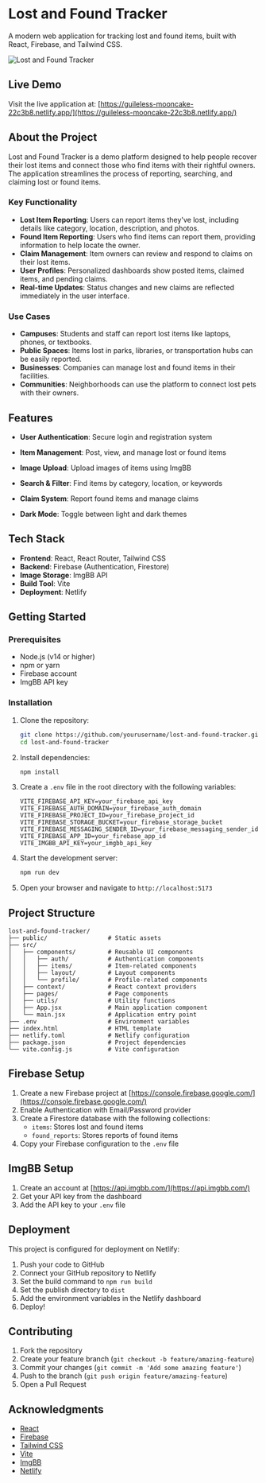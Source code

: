 # Lost and Found Tracker

A modern web application for tracking lost and found items, built with React, Firebase, and Tailwind CSS.

![Lost and Found Tracker](https://via.placeholder.com/800x400?text=Lost+and+Found+Tracker)

## Live Demo

Visit the live application at: [https://guileless-mooncake-22c3b8.netlify.app/](https://guileless-mooncake-22c3b8.netlify.app/)

## About the Project

Lost and Found Tracker is a demo platform designed to help people recover their lost items and connect those who find items with their rightful owners. The application streamlines the process of reporting, searching, and claiming lost or found items.

### Key Functionality

- **Lost Item Reporting**: Users can report items they've lost, including details like category, location, description, and photos.
- **Found Item Reporting**: Users who find items can report them, providing information to help locate the owner.
- **Claim Management**: Item owners can review and respond to claims on their lost items.
- **User Profiles**: Personalized dashboards show posted items, claimed items, and pending claims.
- **Real-time Updates**: Status changes and new claims are reflected immediately in the user interface.

### Use Cases

- **Campuses**: Students and staff can report lost items like laptops, phones, or textbooks.
- **Public Spaces**: Items lost in parks, libraries, or transportation hubs can be easily reported.
- **Businesses**: Companies can manage lost and found items in their facilities.
- **Communities**: Neighborhoods can use the platform to connect lost pets with their owners.

## Features

- **User Authentication**: Secure login and registration system
- **Item Management**: Post, view, and manage lost or found items
- **Image Upload**: Upload images of items using ImgBB
- **Search & Filter**: Find items by category, location, or keywords
- **Claim System**: Report found items and manage claims

- **Dark Mode**: Toggle between light and dark themes

## Tech Stack

- **Frontend**: React, React Router, Tailwind CSS
- **Backend**: Firebase (Authentication, Firestore)
- **Image Storage**: ImgBB API
- **Build Tool**: Vite
- **Deployment**: Netlify

## Getting Started

### Prerequisites

- Node.js (v14 or higher)
- npm or yarn
- Firebase account
- ImgBB API key

### Installation

1. Clone the repository:
   ```bash
   git clone https://github.com/yourusername/lost-and-found-tracker.git
   cd lost-and-found-tracker
   ```

2. Install dependencies:
   ```bash
   npm install
   ```

3. Create a `.env` file in the root directory with the following variables:
   ```
   VITE_FIREBASE_API_KEY=your_firebase_api_key
   VITE_FIREBASE_AUTH_DOMAIN=your_firebase_auth_domain
   VITE_FIREBASE_PROJECT_ID=your_firebase_project_id
   VITE_FIREBASE_STORAGE_BUCKET=your_firebase_storage_bucket
   VITE_FIREBASE_MESSAGING_SENDER_ID=your_firebase_messaging_sender_id
   VITE_FIREBASE_APP_ID=your_firebase_app_id
   VITE_IMGBB_API_KEY=your_imgbb_api_key
   ```

4. Start the development server:
   ```bash
   npm run dev
   ```

5. Open your browser and navigate to `http://localhost:5173`

## Project Structure

```
lost-and-found-tracker/
├── public/                 # Static assets
├── src/
│   ├── components/         # Reusable UI components
│   │   ├── auth/           # Authentication components
│   │   ├── items/          # Item-related components
│   │   ├── layout/         # Layout components
│   │   └── profile/        # Profile-related components
│   ├── context/            # React context providers
│   ├── pages/              # Page components
│   ├── utils/              # Utility functions
│   ├── App.jsx             # Main application component
│   └── main.jsx            # Application entry point
├── .env                    # Environment variables
├── index.html              # HTML template
├── netlify.toml            # Netlify configuration
├── package.json            # Project dependencies
└── vite.config.js          # Vite configuration
```

## Firebase Setup

1. Create a new Firebase project at [https://console.firebase.google.com/](https://console.firebase.google.com/)
2. Enable Authentication with Email/Password provider
3. Create a Firestore database with the following collections:
   - `items`: Stores lost and found items
   - `found_reports`: Stores reports of found items
4. Copy your Firebase configuration to the `.env` file

## ImgBB Setup

1. Create an account at [https://api.imgbb.com/](https://api.imgbb.com/)
2. Get your API key from the dashboard
3. Add the API key to your `.env` file

## Deployment

This project is configured for deployment on Netlify:

1. Push your code to GitHub
2. Connect your GitHub repository to Netlify
3. Set the build command to `npm run build`
4. Set the publish directory to `dist`
5. Add the environment variables in the Netlify dashboard
6. Deploy!

## Contributing

1. Fork the repository
2. Create your feature branch (`git checkout -b feature/amazing-feature`)
3. Commit your changes (`git commit -m 'Add some amazing feature'`)
4. Push to the branch (`git push origin feature/amazing-feature`)
5. Open a Pull Request

## Acknowledgments

- [React](https://reactjs.org/)
- [Firebase](https://firebase.google.com/)
- [Tailwind CSS](https://tailwindcss.com/)
- [Vite](https://vitejs.dev/)
- [ImgBB](https://api.imgbb.com/)
- [Netlify](https://www.netlify.com/)
